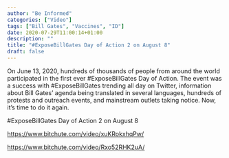 ```yaml
---
author: "Be Informed"
categories: ["Video"]
tags: ["Bill Gates", "Vaccines", "ID"]
date: 2020-07-29T11:00:14+01:00
description: ""
title: "#ExposeBillGates Day of Action 2 on August 8"
draft: false
---
```


On June 13, 2020, hundreds of thousands of people from around the world  participated in the first ever #ExposeBillGates Day of Action. The event was a success with #ExposeBillGates trending all day on Twitter,  information about Bill Gates’ agenda being translated in several  languages, hundreds of protests and outreach events, and mainstream  outlets taking notice. Now, it’s time to do it again.

#ExposeBillGates Day of Action 2 on August 8  

https://www.bitchute.com/video/xuKRokxhqPw/

https://www.bitchute.com/video/Rxo52RHK2uA/

